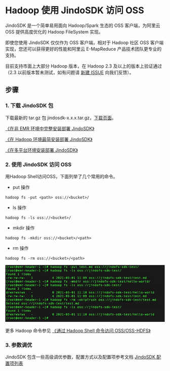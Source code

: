 # Hadoop 使用 JindoSDK 访问 OSS

JindoSDK 是一个简单易用面向 Hadoop/Spark 生态的 OSS 客户端，为阿里云 OSS 提供高度优化的 Hadoop FileSystem 实现。

即使您使用 JindoSDK 仅仅作为 OSS 客户端，相对于 Hadoop 社区 OSS 客户端实现，您还可以获得更好的性能和阿里云 E-MapReduce 产品技术团队更专业的支持。

目前支持市面上大部分 Hadoop 版本，在 Hadoop 2.3 及以上的版本上验证通过（2.3 以前版本暂未测试，如有问题请 [新建 ISSUE](https://github.com/aliyun/alibabacloud-jindodata/issues/new) 向我们反馈）。

## 步骤

### 1. 下载 JindoSDK 包
下载最新的 tar.gz 包 jindosdk-x.x.x.tar.gz，[下载页面](/docs/user/6.x/6.0.0/jindodata_download.md)。

[《在非 EMR 环境中完整安装部署 JindoSDK》](/docs/user/6.x/jindosdk/jindosdk_deployment.md)

[《在 Hadoop 环境最简安装部署 JindoSDK》](/docs/user/6.x/jindosdk/jindosdk_deployment_lite_hadoop.md)

[《在多平台环境安装部署 JindoSDK》](/docs/user/6.x/jindosdk/jindosdk_deployment_multi_platform.md)

### 2. 使用 JindoSDK 访问 OSS
用Hadoop Shell访问OSS，下面列举了几个常用的命令。

* put 操作
```
hadoop fs -put <path> oss://<bucket>/
```

* ls 操作
```
hadoop fs -ls oss://<bucket>/
```

* mkdir 操作
```
hadoop fs -mkdir oss://<bucket>/<path>
```

* rm 操作
```
hadoop fs -rm oss://<bucket>/<path>
```

<img src="/docs/user/4.x/4.0.0/oss/pic/jindofs_sdk_cmd.png#pic_center" />

更多 Hadoop 命令参见 [《通过 Hadoop Shell 命令访问 OSS/OSS-HDFS》](/docs/user/6.x/oss/usages/oss_hadoop_shell.md)

### 3. 参数调优
JindoSDK 包含一些高级调优参数，配置方式以及配置项参考文档 [JindoSDK 配置项列表](/docs/user/6.x/jindosdk/jindosdk_configuration.md)